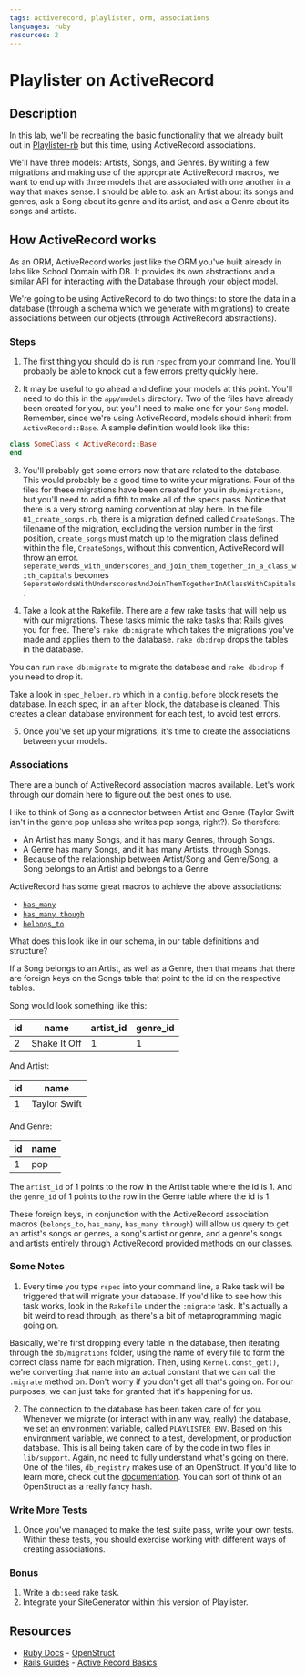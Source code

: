 ```yaml
---
tags: activerecord, playlister, orm, associations
languages: ruby
resources: 2
---
```


# Playlister on ActiveRecord

## Description

In this lab, we'll be recreating the basic functionality that we already built out in [Playlister-rb](http://learn.flatironschool.com/lessons/940) but this time, using ActiveRecord associations. 

We'll have three models: Artists, Songs, and Genres. By writing a few migrations and making use of the appropriate ActiveRecord macros, we want to end up with three models that are associated with one another in a way that makes sense. I should be able to: ask an Artist about its songs and genres, ask a Song about its genre and its artist, and ask a Genre about its songs and artists.

## How ActiveRecord works

As an ORM, ActiveRecord works just like the ORM you've built already in labs like School Domain with DB. It provides its own abstractions and a similar API for interacting with the Database through your object model.

We're going to be using ActiveRecord to do two things: to store the data in a database (through a schema which we generate with migrations) to create associations between our objects (through ActiveRecord abstractions).

### Steps

1. The first thing you should do is run `rspec` from your command line. You'll probably be able to knock out a few errors pretty quickly here.

2. It may be useful to go ahead and define your models at this point. You'll need to do this in the `app/models` directory. Two of the files have already been created for you, but you'll need to make one for your `Song` model. Remember, since we're using ActiveRecord, models should inherit from `ActiveRecord::Base`. A sample definition would look like this:

  ```ruby
  class SomeClass < ActiveRecord::Base
  end
  ```

3. You'll probably get some errors now that are related to the database. This would probably be a good time to write your migrations. Four of the files for these migrations have been created for you in `db/migrations`, but you'll need to add a fifth to make all of the specs pass. Notice that there is a very strong naming convention at play here. In the file `01_create_songs.rb`, there is a migration defined called `CreateSongs`. The filename of the migration, excluding the version number in the first position, `create_songs` must match up to the migration class defined within the file, `CreateSongs`, without this convention, ActiveRecord will throw an error. `seperate_words_with_underscores_and_join_them_together_in_a_class_with_capitals` becomes `SeperateWordsWithUnderscoresAndJoinThemTogetherInAClassWithCapitals`.

4. Take a look at the Rakefile. There are a few rake tasks that will help us with our migrations. These tasks mimic the rake tasks that Rails gives you for free. There's `rake db:migrate` which takes the migrations you've made and applies them to the database. `rake db:drop` drops the tables in the database.

You can run `rake db:migrate` to migrate the database and `rake db:drop` if you need to drop it.

Take a look in `spec_helper.rb` which in a `config.before` block resets the database. In each spec, in an `after` block, the database is cleaned. This creates a clean database environment for each test, to avoid test errors.

5. Once you've set up your migrations, it's time to create the associations between your models.

### Associations

There are a bunch of ActiveRecord association macros available. Let's work through our domain here to figure out the best ones to use.

I like to think of Song as a connector between Artist and Genre (Taylor Swift isn't in the genre pop unless she writes pop songs, right?). So therefore:

* An Artist has many Songs, and it has many Genres, through Songs.
* A Genre has many Songs, and it has many Artists, through Songs.
* Because of the relationship between Artist/Song and Genre/Song, a Song belongs to an Artist and belongs to a Genre

ActiveRecord has some great macros to achieve the above associations:

* [`has_many`](http://guides.rubyonrails.org/association_basics.html#the-has-many-association)
* [`has_many though`](http://guides.rubyonrails.org/association_basics.html#the-has-many-through-association)
* [`belongs_to`](http://guides.rubyonrails.org/association_basics.html#the-belongs-to-association)

What does this look like in our schema, in our table definitions and structure?

If a Song belongs to an Artist, as well as a Genre, then that means that there are foreign keys on the Songs table that point to the id on the respective tables.

Song would look something like this:

|id |name        |artist_id |genre_id |
|---|------------|----------|---------|
|2  |Shake It Off|1         |1        |

And Artist:

|id |name         |
|---|-------------|
|1  |Taylor Swift |

And Genre:

|id |name |
|---|-----|
|1  |pop  |

The `artist_id` of 1 points to the row in the Artist table where the id is 1. And the `genre_id` of 1 points to the row in the Genre table where the id is 1.

These foreign keys, in conjunction with the ActiveRecord association macros (`belongs_to`, `has_many`, `has_many through`) will allow us query to get an artist's songs or genres, a song's artist or genre, and a genre's songs and artists entirely through ActiveRecord provided methods on our classes.

### Some Notes

1. Every time you type `rspec` into your command line, a Rake task will be triggered that will migrate your database. If you'd like to see how this task works, look in the `Rakefile` under the `:migrate` task. It's actually a bit weird to read through, as there's a bit of metaprogramming magic going on.

  Basically, we're first dropping every table in the database, then iterating through the `db/migrations` folder, using the name of every file to form the correct class name for each migration. Then, using `Kernel.const_get()`, we're converting that name into an actual constant that we can call the `.migrate` method on. Don't worry if you don't get all that's going on. For our purposes, we can just take for granted that it's happening for us.

2. The connection to the database has been taken care of for you. Whenever we migrate (or interact with in any way, really) the database, we set an environment variable, called `PLAYLISTER_ENV`. Based on this environment variable, we connect to a test, development, or production database. This is all being taken care of by the code in two files in `lib/support`. Again, no need to fully understand what's going on there. One of the files, `db_registry` makes use of an OpenStruct. If you'd like to learn more, check out the [documentation](http://www.ruby-doc.org/stdlib-2.1.0/libdoc/ostruct/rdoc/OpenStruct.html). You can sort of think of an OpenStruct as a really fancy hash.

### Write More Tests

1. Once you've managed to make the test suite pass, write your own tests. Within these tests, you should exercise working with different ways of creating associations.

### Bonus

1. Write a `db:seed` rake task.
2. Integrate your SiteGenerator within this version of Playlister.

## Resources
* [Ruby Docs](http://www.ruby-doc.org/) - [OpenStruct](http://www.ruby-doc.org/stdlib-2.1.0/libdoc/ostruct/rdoc/OpenStruct.html)
* [Rails Guides](http://guides.rubyonrails.org/) - [Active Record Basics](http://guides.rubyonrails.org/association_basics.html)
